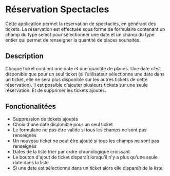 # Réservation Spectacles

Cette application permet la réservation de spectacles, en générant des tickets.
La réservation est effectuée sous forme de formulaire contenant un champ du type select pour sélectionner une date et un champ du type entier qui permet de renseigner la quantité de places souhaités.

## Description

Chaque ticket contient une date et une quantité de places. Une date n’est disponible que pour un seul ticket (si l’utilisateur sélectionne une date dans un ticket, elle ne sera plus disponible sur les autres tickets de cette réservation). Il est possible d’ajouter plusieurs tickets sur une seule réservation. Et de supprimer les tickets ajoutés.


## Fonctionalitées

- Suppression de tickets ajoutés
- Choix d'une date disponible pour un seul ticket
- Le formulaire ne pas être validé si tous les champs ne sont pas renseignés
- Un nouveau ticket ne peut être ajouté si tous les champs ne sont pas renseignés
- Dates de la liste trier par ordre chronologique croissant
- Le bouton d'ajout de ticket disparaît lorsqu'il n'y a plus qu'une seule date dans la liste
- Si une date est sélectionné dans un ticket alors elle disparaît de la liste
